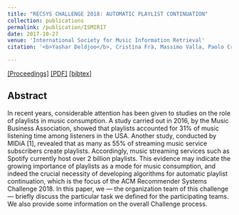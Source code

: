 ```yaml
---
title: "RECSYS CHALLENGE 2018: AUTOMATIC PLAYLIST CONTINUATION"
collection: publications
permalink: /publication/ISMIR17
date: 2017-10-27
venue: 'International Society for Music Information Retrieval'
citation: '<b>Yashar Deldjoo</b>, Cristina Frà, Massimo Valla, Paolo Cremonesi<i> International Society for Music Information Retrieval, 2017 </i><b>(IMSIR LBD 2017)</b>.'

---
```


[[Proceedings]](https://ismir2017.smcnus.org/proceedings/) [[PDF]](https://ismir2017.smcnus.org/lbds/Schedl2017.pdf)  [[bibtex]](https://github.com/yasdel/yasdel.github.io/tree/master/_publications/ISMIR17.bib)



## Abstract

In recent years, considerable attention has been given to studies on the role of playlists in music consumption. A study carried out in 2016, by the Music Business Association, showed that playlists accounted for 31% of music listening time among listeners in the USA. Another study, conducted by MIDiA [1], revealed that as many as 55% of streaming music service subscribers create playlists. Accordingly, music streaming services such as Spotify currently host over 2 billion playlists. This evidence may indicate the growing importance of playlists as a mode for music consumption, and indeed the crucial necessity of developing algorithms for automatic playlist continuation, which is the focus of the ACM Recommender Systems Challenge 2018. In this paper, we — the organization team of this challenge — briefly discuss the particular task we defined for the participating teams. We also provide some information on the overall Challenge process.
